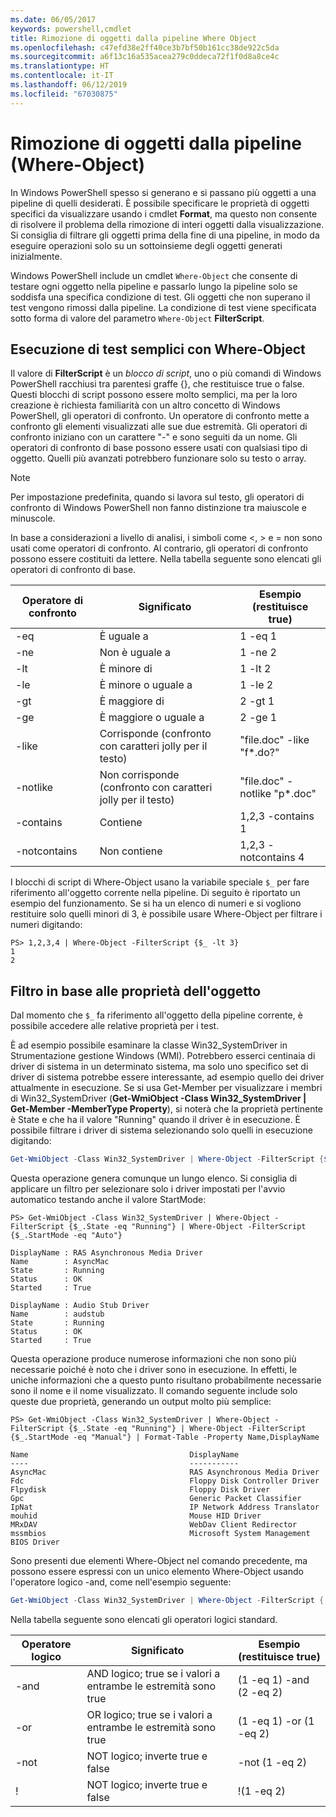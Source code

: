 ```yaml
---
ms.date: 06/05/2017
keywords: powershell,cmdlet
title: Rimozione di oggetti dalla pipeline Where Object
ms.openlocfilehash: c47efd38e2ff40ce3b7bf50b161cc38de922c5da
ms.sourcegitcommit: a6f13c16a535acea279c0ddeca72f1f0d8a8ce4c
ms.translationtype: HT
ms.contentlocale: it-IT
ms.lasthandoff: 06/12/2019
ms.locfileid: "67030875"
---
```

# <a name="removing-objects-from-the-pipeline-where-object"></a>Rimozione di oggetti dalla pipeline (Where-Object)

In Windows PowerShell spesso si generano e si passano più oggetti a una pipeline di quelli desiderati. È possibile specificare le proprietà di oggetti specifici da visualizzare usando i cmdlet **Format**, ma questo non consente di risolvere il problema della rimozione di interi oggetti dalla visualizzazione. Si consiglia di filtrare gli oggetti prima della fine di una pipeline, in modo da eseguire operazioni solo su un sottoinsieme degli oggetti generati inizialmente.

Windows PowerShell include un cmdlet `Where-Object` che consente di testare ogni oggetto nella pipeline e passarlo lungo la pipeline solo se soddisfa una specifica condizione di test. Gli oggetti che non superano il test vengono rimossi dalla pipeline. La condizione di test viene specificata sotto forma di valore del parametro `Where-Object` **FilterScript**.

## <a name="performing-simple-tests-with-where-object"></a>Esecuzione di test semplici con Where-Object

Il valore di **FilterScript** è un *blocco di script*, uno o più comandi di Windows PowerShell racchiusi tra parentesi graffe {}, che restituisce true o false. Questi blocchi di script possono essere molto semplici, ma per la loro creazione è richiesta familiarità con un altro concetto di Windows PowerShell, gli operatori di confronto. Un operatore di confronto mette a confronto gli elementi visualizzati alle sue due estremità. Gli operatori di confronto iniziano con un carattere "-" e sono seguiti da un nome. Gli operatori di confronto di base possono essere usati con qualsiasi tipo di oggetto. Quelli più avanzati potrebbero funzionare solo su testo o array.

> [!NOTE]
> Per impostazione predefinita, quando si lavora sul testo, gli operatori di confronto di Windows PowerShell non fanno distinzione tra maiuscole e minuscole.

In base a considerazioni a livello di analisi, i simboli come <, > e = non sono usati come operatori di confronto. Al contrario, gli operatori di confronto possono essere costituiti da lettere. Nella tabella seguente sono elencati gli operatori di confronto di base.

|Operatore di confronto|Significato|Esempio (restituisce true)|
|-----------------------|-----------|--------------------------|
|-eq|È uguale a|1 -eq 1|
|-ne|Non è uguale a|1 -ne 2|
|-lt|È minore di|1 -lt 2|
|-le|È minore o uguale a|1 -le 2|
|-gt|È maggiore di|2 -gt 1|
|-ge|È maggiore o uguale a|2 -ge 1|
|-like|Corrisponde (confronto con caratteri jolly per il testo)|"file.doc" -like "f\*.do?"|
|-notlike|Non corrisponde (confronto con caratteri jolly per il testo)|"file.doc" -notlike "p\*.doc"|
|-contains|Contiene|1,2,3 -contains 1|
|-notcontains|Non contiene|1,2,3 -notcontains 4|

I blocchi di script di Where-Object usano la variabile speciale `$_` per fare riferimento all'oggetto corrente nella pipeline. Di seguito è riportato un esempio del funzionamento. Se si ha un elenco di numeri e si vogliono restituire solo quelli minori di 3, è possibile usare Where-Object per filtrare i numeri digitando:

```
PS> 1,2,3,4 | Where-Object -FilterScript {$_ -lt 3}
1
2
```

## <a name="filtering-based-on-object-properties"></a>Filtro in base alle proprietà dell'oggetto

Dal momento che `$_` fa riferimento all'oggetto della pipeline corrente, è possibile accedere alle relative proprietà per i test.

È ad esempio possibile esaminare la classe Win32_SystemDriver in Strumentazione gestione Windows (WMI). Potrebbero esserci centinaia di driver di sistema in un determinato sistema, ma solo uno specifico set di driver di sistema potrebbe essere interessante, ad esempio quello dei driver attualmente in esecuzione. Se si usa Get-Member per visualizzare i membri di Win32_SystemDriver (**Get-WmiObject -Class Win32_SystemDriver | Get-Member -MemberType Property**), si noterà che la proprietà pertinente è State e che ha il valore "Running" quando il driver è in esecuzione. È possibile filtrare i driver di sistema selezionando solo quelli in esecuzione digitando:

```powershell
Get-WmiObject -Class Win32_SystemDriver | Where-Object -FilterScript {$_.State -eq 'Running'}
```

Questa operazione genera comunque un lungo elenco. Si consiglia di applicare un filtro per selezionare solo i driver impostati per l'avvio automatico testando anche il valore StartMode:

```
PS> Get-WmiObject -Class Win32_SystemDriver | Where-Object -FilterScript {$_.State -eq "Running"} | Where-Object -FilterScript {$_.StartMode -eq "Auto"}

DisplayName : RAS Asynchronous Media Driver
Name        : AsyncMac
State       : Running
Status      : OK
Started     : True

DisplayName : Audio Stub Driver
Name        : audstub
State       : Running
Status      : OK
Started     : True
```

Questa operazione produce numerose informazioni che non sono più necessarie poiché è noto che i driver sono in esecuzione. In effetti, le uniche informazioni che a questo punto risultano probabilmente necessarie sono il nome e il nome visualizzato. Il comando seguente include solo queste due proprietà, generando un output molto più semplice:

```
PS> Get-WmiObject -Class Win32_SystemDriver | Where-Object -FilterScript {$_.State -eq "Running"} | Where-Object -FilterScript {$_.StartMode -eq "Manual"} | Format-Table -Property Name,DisplayName

Name                                    DisplayName
----                                    -----------
AsyncMac                                RAS Asynchronous Media Driver
Fdc                                     Floppy Disk Controller Driver
Flpydisk                                Floppy Disk Driver
Gpc                                     Generic Packet Classifier
IpNat                                   IP Network Address Translator
mouhid                                  Mouse HID Driver
MRxDAV                                  WebDav Client Redirector
mssmbios                                Microsoft System Management BIOS Driver
```

Sono presenti due elementi Where-Object nel comando precedente, ma possono essere espressi con un unico elemento Where-Object usando l'operatore logico -and, come nell'esempio seguente:

```powershell
Get-WmiObject -Class Win32_SystemDriver | Where-Object -FilterScript { ($_.State -eq 'Running') -and ($_.StartMode -eq 'Manual') } | Format-Table -Property Name,DisplayName
```

Nella tabella seguente sono elencati gli operatori logici standard.

|Operatore logico|Significato|Esempio (restituisce true)|
|--------------------|-----------|--------------------------|
|-and|AND logico; true se i valori a entrambe le estremità sono true|(1 -eq 1) -and (2 -eq 2)|
|-or|OR logico; true se i valori a entrambe le estremità sono true|(1 -eq 1) -or (1 -eq 2)|
|-not|NOT logico; inverte true e false|-not (1 -eq 2)|
|\!|NOT logico; inverte true e false|\!(1 -eq 2)|
